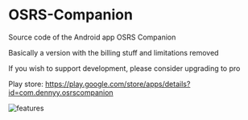 # OSRS-Companion
Source code of the Android app OSRS Companion

Basically a version with the billing stuff and limitations removed

If you wish to support development, please consider upgrading to pro

Play store: https://play.google.com/store/apps/details?id=com.dennyy.osrscompanion

![features](https://i.imgur.com/emZFSX9.png)

